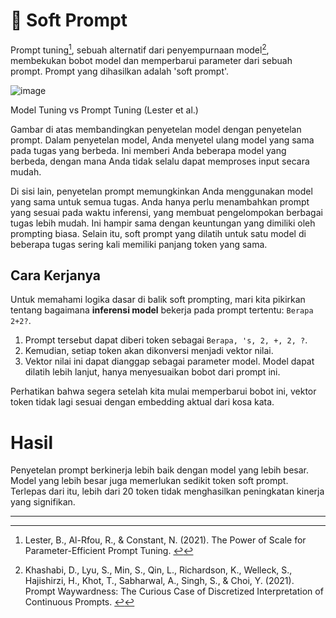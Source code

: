 # 🔴 Soft Prompt

Prompt tuning[^1], sebuah alternatif dari penyempurnaan model[^2], membekukan bobot model dan memperbarui parameter dari sebuah prompt. Prompt yang dihasilkan adalah 'soft prompt'.

![image](https://github.com/trigaten/Learn_Prompting/assets/4091265/98ab92f3-198f-4ae2-9892-955c5e22e00f)

Model Tuning vs Prompt Tuning (Lester et al.)

Gambar di atas membandingkan penyetelan model dengan penyetelan prompt. Dalam penyetelan model, Anda menyetel ulang model yang sama pada tugas yang berbeda. Ini memberi Anda beberapa model yang berbeda, dengan mana Anda tidak selalu dapat memproses input secara mudah.

Di sisi lain, penyetelan prompt memungkinkan Anda menggunakan model yang sama untuk semua tugas. Anda hanya perlu menambahkan prompt yang sesuai pada waktu inferensi, yang membuat pengelompokan berbagai tugas lebih mudah. Ini hampir sama dengan keuntungan yang dimiliki oleh prompting biasa. Selain itu, soft prompt yang dilatih untuk satu model di beberapa tugas sering kali memiliki panjang token yang sama.

## Cara Kerjanya

Untuk memahami logika dasar di balik soft prompting, mari kita pikirkan tentang bagaimana **inferensi model** bekerja pada prompt tertentu: `Berapa 2+2?`.

1. Prompt tersebut dapat diberi token sebagai `Berapa, 's, 2, +, 2, ?`.
2. Kemudian, setiap token akan dikonversi menjadi vektor nilai.
3. Vektor nilai ini dapat dianggap sebagai parameter model. Model dapat dilatih lebih lanjut, hanya menyesuaikan bobot dari prompt ini.

Perhatikan bahwa segera setelah kita mulai memperbarui bobot ini, vektor token tidak lagi sesuai dengan embedding aktual dari kosa kata.

# Hasil

Penyetelan prompt berkinerja lebih baik dengan model yang lebih besar. Model yang lebih besar juga memerlukan sedikit token soft prompt. Terlepas dari itu, lebih dari 20 token tidak menghasilkan peningkatan kinerja yang signifikan.

---

[^1]: Lester, B., Al-Rfou, R., & Constant, N. (2021). The Power of Scale for Parameter-Efficient Prompt Tuning. [↩](https://learnprompting.org/docs/trainable/soft_prompting#fnref-1)
[^2]: Khashabi, D., Lyu, S., Min, S., Qin, L., Richardson, K., Welleck, S., Hajishirzi, H., Khot, T., Sabharwal, A., Singh, S., & Choi, Y. (2021). Prompt Waywardness: The Curious Case of Discretized Interpretation of Continuous Prompts. [↩](https://learnprompting.org/docs/trainable/soft_prompting#fnref-2)
